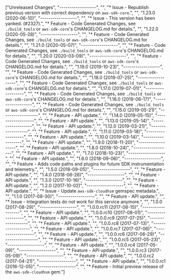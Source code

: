 ["Unreleased Changes", "------------------", "", "* Issue - Republish previous version with correct dependency on `aws-sdk-core`.", "", "1.23.0 (2020-06-10)", "------------------", "", "* Issue - This version has been yanked. (#2327).", "* Feature - Code Generated Changes, see `./build_tools` or `aws-sdk-core`'s CHANGELOG.md for details.", "", "1.22.0 (2020-05-28)", "------------------", "", "* Feature - Code Generated Changes, see `./build_tools` or `aws-sdk-core`'s CHANGELOG.md for details.", "", "1.21.0 (2020-05-07)", "------------------", "", "* Feature - Code Generated Changes, see `./build_tools` or `aws-sdk-core`'s CHANGELOG.md for details.", "", "1.20.0 (2020-03-09)", "------------------", "", "* Feature - Code Generated Changes, see `./build_tools` or `aws-sdk-core`'s CHANGELOG.md for details.", "", "1.19.0 (2019-10-23)", "------------------", "", "* Feature - Code Generated Changes, see `./build_tools` or `aws-sdk-core`'s CHANGELOG.md for details.", "", "1.18.0 (2019-07-25)", "------------------", "", "* Feature - Code Generated Changes, see `./build_tools` or `aws-sdk-core`'s CHANGELOG.md for details.", "", "1.17.0 (2019-07-01)", "------------------", "", "* Feature - Code Generated Changes, see `./build_tools` or `aws-sdk-core`'s CHANGELOG.md for details.", "", "1.16.0 (2019-06-17)", "------------------", "", "* Feature - Code Generated Changes, see `./build_tools` or `aws-sdk-core`'s CHANGELOG.md for details.", "", "1.15.0 (2019-05-21)", "------------------", "", "* Feature - API update.", "", "1.14.0 (2019-05-15)", "------------------", "", "* Feature - API update.", "", "1.13.0 (2019-05-14)", "------------------", "", "* Feature - API update.", "", "1.12.0 (2019-03-21)", "------------------", "", "* Feature - API update.", "", "1.11.0 (2019-03-18)", "------------------", "", "* Feature - API update.", "", "1.10.0 (2019-03-14)", "------------------", "", "* Feature - API update.", "", "1.9.0 (2018-11-20)", "------------------", "", "* Feature - API update.", "", "1.8.0 (2018-10-24)", "------------------", "", "* Feature - API update.", "", "1.7.0 (2018-10-23)", "------------------", "", "* Feature - API update.", "", "1.6.0 (2018-09-06)", "------------------", "", "* Feature - Adds code paths and plugins for future SDK instrumentation and telemetry.", "", "1.5.0 (2018-09-05)", "------------------", "", "* Feature - API update.", "", "1.4.0 (2018-06-26)", "------------------", "", "* Feature - API update.", "", "1.3.0 (2017-10-16)", "------------------", "", "* Feature - API update.", "", "1.2.0 (2017-10-02)", "------------------", "", "* Feature - API update.", "", "* Issue - Update `aws-sdk-cloudhsm` gemspec metadata.", "", "1.1.0 (2017-08-30)", "------------------", "", "* Feature - API update.", "", "* Issue - Integration tests do not work for this service anymore.", "", "1.0.0 (2017-08-29)", "------------------", "", "1.0.0.rc11 (2017-08-15)", "------------------", "", "* Feature - API update.", "", "1.0.0.rc10 (2017-08-01)", "------------------", "", "* Feature - API update.", "", "1.0.0.rc9 (2017-07-25)", "------------------", "", "* Feature - API update.", "", "1.0.0.rc8 (2017-07-13)", "------------------", "", "* Feature - API update.", "", "1.0.0.rc7 (2017-07-06)", "------------------", "", "* Feature - API update.", "", "1.0.0.rc6 (2017-06-29)", "------------------", "", "* Feature - API update.", "", "1.0.0.rc5 (2017-05-23)", "------------------", "", "* Feature - API update.", "", "1.0.0.rc4 (2017-05-09)", "------------------", "", "* Feature - API update.", "", "1.0.0.rc3 (2017-05-09)", "------------------", "", "* Feature - API update.", "", "1.0.0.rc2 (2017-04-21)", "------------------", "", "* Feature - API update.", "", "1.0.0.rc1 (2016-12-05)", "------------------", "", "* Feature - Initial preview release of the `aws-sdk-cloudhsm` gem."]